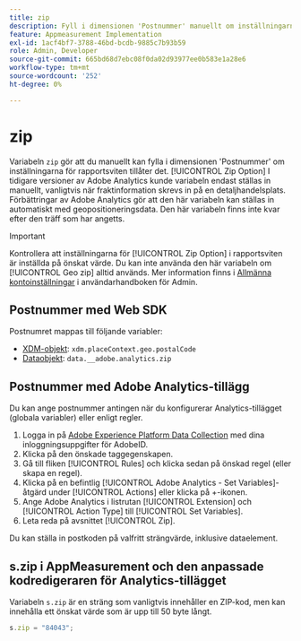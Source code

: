 ```yaml
---
title: zip
description: Fyll i dimensionen 'Postnummer' manuellt om inställningarna för rapportsviten tillåter det.
feature: Appmeasurement Implementation
exl-id: 1acf4bf7-3788-46bd-bcdb-9885c7b93b59
role: Admin, Developer
source-git-commit: 665bd68d7ebc08f0da02d93977ee0b583e1a28e6
workflow-type: tm+mt
source-wordcount: '252'
ht-degree: 0%

---
```


# zip

Variabeln `zip` gör att du manuellt kan fylla i dimensionen &#39;Postnummer&#39; om inställningarna för rapportsviten tillåter det. [!UICONTROL Zip Option] I tidigare versioner av Adobe Analytics kunde variabeln endast ställas in manuellt, vanligtvis när fraktinformation skrevs in på en detaljhandelsplats. Förbättringar av Adobe Analytics gör att den här variabeln kan ställas in automatiskt med geopositioneringsdata. Den här variabeln finns inte kvar efter den träff som har angetts.

>[!IMPORTANT]
>
>Kontrollera att inställningarna för [!UICONTROL Zip Option] i rapportsviten är inställda på önskat värde. Du kan inte använda den här variabeln om [!UICONTROL Geo zip] alltid används. Mer information finns i [Allmänna kontoinställningar](/help/admin/admin/c-manage-report-suites/c-edit-report-suites/general/general-acct-settings-admin.md) i användarhandboken för Admin.

## Postnummer med Web SDK

Postnumret mappas till följande variabler:

* [XDM-objekt](/help/implement/aep-edge/xdm-var-mapping.md): `xdm.placeContext.geo.postalCode`
* [Dataobjekt](/help/implement/aep-edge/data-var-mapping.md): `data.__adobe.analytics.zip`

## Postnummer med Adobe Analytics-tillägg

Du kan ange postnummer antingen när du konfigurerar Analytics-tillägget (globala variabler) eller enligt regler.

1. Logga in på [Adobe Experience Platform Data Collection](https://experience.adobe.com/data-collection) med dina inloggningsuppgifter för AdobeID.
2. Klicka på den önskade taggegenskapen.
3. Gå till fliken [!UICONTROL Rules] och klicka sedan på önskad regel (eller skapa en regel).
4. Klicka på en befintlig [!UICONTROL Adobe Analytics - Set Variables]-åtgärd under [!UICONTROL Actions] eller klicka på +-ikonen.
5. Ange Adobe Analytics i listrutan [!UICONTROL Extension] och [!UICONTROL Action Type] till [!UICONTROL Set Variables].
6. Leta reda på avsnittet [!UICONTROL Zip].

Du kan ställa in postkoden på valfritt strängvärde, inklusive dataelement.

## s.zip i AppMeasurement och den anpassade kodredigeraren för Analytics-tillägget

Variabeln `s.zip` är en sträng som vanligtvis innehåller en ZIP-kod, men kan innehålla ett önskat värde som är upp till 50 byte långt.

```js
s.zip = "84043";
```
